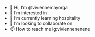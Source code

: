 - 👋 Hi, I’m @viviennemayorga
- 👀 I’m interested in 
- 🌱 I’m currently learning hospitality
- 💞️ I’m looking to collaborate on 
- 📫 How to reach me ig:viviennenenene

<!---
viviennemayorga/viviennemayorga is a ✨ special ✨ repository because its `README.md` (this file) appears on your GitHub profile.
You can click the Preview link to take a look at your changes.
--->
